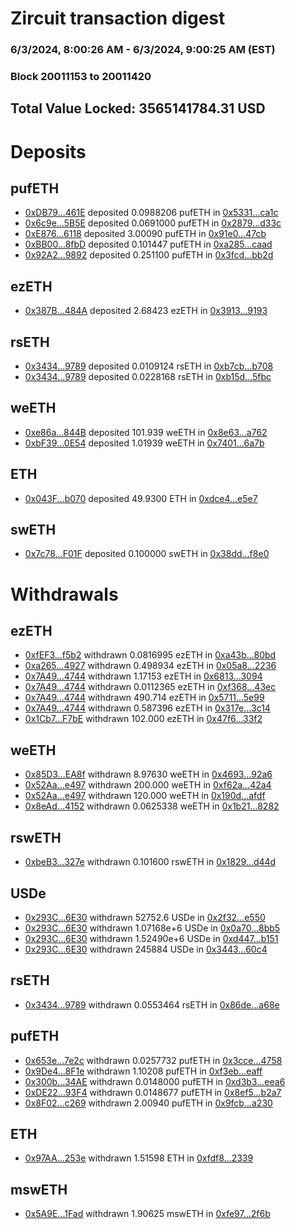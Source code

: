 # Zircuit transaction digest
### 6/3/2024, 8:00:26 AM - 6/3/2024, 9:00:25 AM (EST)
### Block 20011153 to 20011420

## Total Value Locked: 3565141784.31 USD

# Deposits
## pufETH
- [0xDB79...461E](https://etherscan.io/address/0xDB798d023E0DC6A1ECeAC3EB0fd1f665A1Ad461E) deposited 0.0988206 pufETH in [0x5331...ca1c](https://etherscan.io/tx/0xDB798d023E0DC6A1ECeAC3EB0fd1f665A1Ad461E)
- [0x6c9e...5B5E](https://etherscan.io/address/0x6c9e52a76048E8DA6d97FC016201151854465B5E) deposited 0.0691000 pufETH in [0x2879...d33c](https://etherscan.io/tx/0x6c9e52a76048E8DA6d97FC016201151854465B5E)
- [0xE876...6118](https://etherscan.io/address/0xE8769EC61f817D730674391fCCC1eCe621386118) deposited 3.00090 pufETH in [0x91e0...47cb](https://etherscan.io/tx/0xE8769EC61f817D730674391fCCC1eCe621386118)
- [0xBB00...8fbD](https://etherscan.io/address/0xBB00A58e3a1ea848682353F79939056a69248fbD) deposited 0.101447 pufETH in [0xa285...caad](https://etherscan.io/tx/0xBB00A58e3a1ea848682353F79939056a69248fbD)
- [0x92A2...9892](https://etherscan.io/address/0x92A20C6a0e4e945B550902e53e8d43ccF2629892) deposited 0.251100 pufETH in [0x3fcd...bb2d](https://etherscan.io/tx/0x92A20C6a0e4e945B550902e53e8d43ccF2629892)
## ezETH
- [0x387B...484A](https://etherscan.io/address/0x387BE5459fD9f06996F62DFbE8900270c26f484A) deposited 2.68423 ezETH in [0x3913...9193](https://etherscan.io/tx/0x387BE5459fD9f06996F62DFbE8900270c26f484A)
## rsETH
- [0x3434...9789](https://etherscan.io/address/0x34349c5569e7B846c3558961552D2202760A9789) deposited 0.0109124 rsETH in [0xb7cb...b708](https://etherscan.io/tx/0x34349c5569e7B846c3558961552D2202760A9789)
- [0x3434...9789](https://etherscan.io/address/0x34349c5569e7B846c3558961552D2202760A9789) deposited 0.0228168 rsETH in [0xb15d...5fbc](https://etherscan.io/tx/0x34349c5569e7B846c3558961552D2202760A9789)
## weETH
- [0xe86a...844B](https://etherscan.io/address/0xe86aD01212Bbb97Ed85e117A5eC797123957844B) deposited 101.939 weETH in [0x8e63...a762](https://etherscan.io/tx/0xe86aD01212Bbb97Ed85e117A5eC797123957844B)
- [0xbF39...0E54](https://etherscan.io/address/0xbF398797308fed96f1D86452aB42C8c1A6130E54) deposited 1.01939 weETH in [0x7401...6a7b](https://etherscan.io/tx/0xbF398797308fed96f1D86452aB42C8c1A6130E54)
## ETH
- [0x043F...b070](https://etherscan.io/address/0x043F8AbB92762D71908Fd6b65384C4BCBCbAb070) deposited 49.9300 ETH in [0xdce4...e5e7](https://etherscan.io/tx/0x043F8AbB92762D71908Fd6b65384C4BCBCbAb070)
## swETH
- [0x7c78...F01F](https://etherscan.io/address/0x7c785f94786bDC313b73928B23e8cAF78315F01F) deposited 0.100000 swETH in [0x38dd...f8e0](https://etherscan.io/tx/0x7c785f94786bDC313b73928B23e8cAF78315F01F)
# Withdrawals
## ezETH
- [0xfEF3...f5b2](https://etherscan.io/address/0xfEF34B3DC1d56De75dCaAB9A07E98D92ba06f5b2) withdrawn 0.0816995 ezETH in [0xa43b...80bd](https://etherscan.io/tx/0xfEF34B3DC1d56De75dCaAB9A07E98D92ba06f5b2)
- [0xa265...4927](https://etherscan.io/address/0xa26536bf309DD233c02DD3d19cDB0cd9D2CD4927) withdrawn 0.498934 ezETH in [0x05a8...2236](https://etherscan.io/tx/0xa26536bf309DD233c02DD3d19cDB0cd9D2CD4927)
- [0x7A49...4744](https://etherscan.io/address/0x7A493Be5c2ce014cD049Bf178a1ac0Db1B434744) withdrawn 1.17153 ezETH in [0x6813...3094](https://etherscan.io/tx/0x7A493Be5c2ce014cD049Bf178a1ac0Db1B434744)
- [0x7A49...4744](https://etherscan.io/address/0x7A493Be5c2ce014cD049Bf178a1ac0Db1B434744) withdrawn 0.0112365 ezETH in [0xf368...43ec](https://etherscan.io/tx/0x7A493Be5c2ce014cD049Bf178a1ac0Db1B434744)
- [0x7A49...4744](https://etherscan.io/address/0x7A493Be5c2ce014cD049Bf178a1ac0Db1B434744) withdrawn 490.714 ezETH in [0x5711...5e99](https://etherscan.io/tx/0x7A493Be5c2ce014cD049Bf178a1ac0Db1B434744)
- [0x7A49...4744](https://etherscan.io/address/0x7A493Be5c2ce014cD049Bf178a1ac0Db1B434744) withdrawn 0.587396 ezETH in [0x317e...3c14](https://etherscan.io/tx/0x7A493Be5c2ce014cD049Bf178a1ac0Db1B434744)
- [0x1Cb7...F7bE](https://etherscan.io/address/0x1Cb7F3EaB52BbE5F6635378b09d4856FB43FF7bE) withdrawn 102.000 ezETH in [0x47f6...33f2](https://etherscan.io/tx/0x1Cb7F3EaB52BbE5F6635378b09d4856FB43FF7bE)
## weETH
- [0x85D3...EA8f](https://etherscan.io/address/0x85D300B30362643D57775e34c67d5a526bf3EA8f) withdrawn 8.97630 weETH in [0x4693...92a6](https://etherscan.io/tx/0x85D300B30362643D57775e34c67d5a526bf3EA8f)
- [0x52Aa...e497](https://etherscan.io/address/0x52Aa899454998Be5b000Ad077a46Bbe360F4e497) withdrawn 200.000 weETH in [0xf62a...42a4](https://etherscan.io/tx/0x52Aa899454998Be5b000Ad077a46Bbe360F4e497)
- [0x52Aa...e497](https://etherscan.io/address/0x52Aa899454998Be5b000Ad077a46Bbe360F4e497) withdrawn 120.000 weETH in [0x190d...afdf](https://etherscan.io/tx/0x52Aa899454998Be5b000Ad077a46Bbe360F4e497)
- [0x8eAd...4152](https://etherscan.io/address/0x8eAd7756188349Ed5d6d3558dC56EF4B60f04152) withdrawn 0.0625338 weETH in [0x1b21...8282](https://etherscan.io/tx/0x8eAd7756188349Ed5d6d3558dC56EF4B60f04152)
## rswETH
- [0xbeB3...327e](https://etherscan.io/address/0xbeB3e4AFA46BB1552476995a8F4992a1F79E327e) withdrawn 0.101600 rswETH in [0x1829...d44d](https://etherscan.io/tx/0xbeB3e4AFA46BB1552476995a8F4992a1F79E327e)
## USDe
- [0x293C...6E30](https://etherscan.io/address/0x293C6937D8D82e05B01335F7B33FBA0c8e256E30) withdrawn 52752.6 USDe in [0x2f32...e550](https://etherscan.io/tx/0x293C6937D8D82e05B01335F7B33FBA0c8e256E30)
- [0x293C...6E30](https://etherscan.io/address/0x293C6937D8D82e05B01335F7B33FBA0c8e256E30) withdrawn 1.07168e+6 USDe in [0x0a70...8bb5](https://etherscan.io/tx/0x293C6937D8D82e05B01335F7B33FBA0c8e256E30)
- [0x293C...6E30](https://etherscan.io/address/0x293C6937D8D82e05B01335F7B33FBA0c8e256E30) withdrawn 1.52490e+6 USDe in [0xd447...b151](https://etherscan.io/tx/0x293C6937D8D82e05B01335F7B33FBA0c8e256E30)
- [0x293C...6E30](https://etherscan.io/address/0x293C6937D8D82e05B01335F7B33FBA0c8e256E30) withdrawn 245884 USDe in [0x3443...60c4](https://etherscan.io/tx/0x293C6937D8D82e05B01335F7B33FBA0c8e256E30)
## rsETH
- [0x3434...9789](https://etherscan.io/address/0x34349c5569e7B846c3558961552D2202760A9789) withdrawn 0.0553464 rsETH in [0x86de...a68e](https://etherscan.io/tx/0x34349c5569e7B846c3558961552D2202760A9789)
## pufETH
- [0x653e...7e2c](https://etherscan.io/address/0x653eB06e3E7B86D6119ed0C0f08945550A227e2c) withdrawn 0.0257732 pufETH in [0x3cce...4758](https://etherscan.io/tx/0x653eB06e3E7B86D6119ed0C0f08945550A227e2c)
- [0x9De4...8F1e](https://etherscan.io/address/0x9De4b66a46d496B63FEa299d712Efe76B89C8F1e) withdrawn 1.10208 pufETH in [0xf3eb...eaff](https://etherscan.io/tx/0x9De4b66a46d496B63FEa299d712Efe76B89C8F1e)
- [0x300b...34AE](https://etherscan.io/address/0x300b339487b9C26889436B755d9A7F2d4fE934AE) withdrawn 0.0148000 pufETH in [0xd3b3...eea6](https://etherscan.io/tx/0x300b339487b9C26889436B755d9A7F2d4fE934AE)
- [0xDE22...93F4](https://etherscan.io/address/0xDE222c4a3176986D96db41CE636B17a337ee93F4) withdrawn 0.0148677 pufETH in [0x8ef5...b2a7](https://etherscan.io/tx/0xDE222c4a3176986D96db41CE636B17a337ee93F4)
- [0x8F02...c269](https://etherscan.io/address/0x8F02dF367D80dC5E7EB2FEBD334aB473b35cc269) withdrawn 2.00940 pufETH in [0x9fcb...a230](https://etherscan.io/tx/0x8F02dF367D80dC5E7EB2FEBD334aB473b35cc269)
## ETH
- [0x97AA...253e](https://etherscan.io/address/0x97AA8f35cCBD471f14bbBe5c2F1aE7a7c85d253e) withdrawn 1.51598 ETH in [0xfdf8...2339](https://etherscan.io/tx/0x97AA8f35cCBD471f14bbBe5c2F1aE7a7c85d253e)
## mswETH
- [0x5A9E...1Fad](https://etherscan.io/address/0x5A9E91b826BE005B2613441De1F2d9Cfcd8b1Fad) withdrawn 1.90625 mswETH in [0xfe97...2f6b](https://etherscan.io/tx/0x5A9E91b826BE005B2613441De1F2d9Cfcd8b1Fad)

